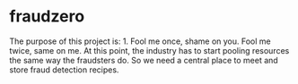 # fraudzero
The purpose of this project is: 1. Fool me once, shame on you. Fool me twice, same on me. At this point, the industry has to start pooling resources the same way the fraudsters do. So we need a central place to meet and store fraud detection recipes.
